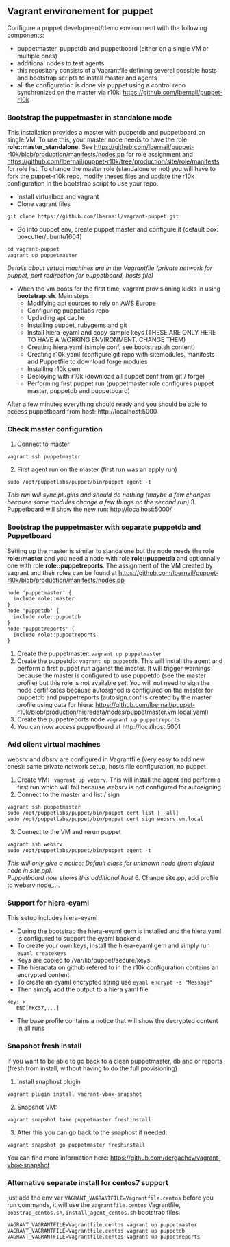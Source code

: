 ## Vagrant environement for puppet

Configure a puppet development/demo environment with the following components:
- puppetmaster, puppetdb and puppetboard (either on a single VM or multiple ones)
- additional nodes to test agents
- this repository consists of a Vagrantfile defining several possible hosts and bootstrap scripts to install master and agents
- all the configuration is done via puppet using a control repo synchronized on the master via r10k: https://github.com/lbernail/puppet-r10k

### Bootstrap the puppetmaster in standalone mode
This installation provides a master with puppetdb and puppetboard on single VM. To use this, your master node needs to have the role **role::master_standalone**. See https://github.com/lbernail/puppet-r10k/blob/production/manifests/nodes.pp for role assignment and https://github.com/lbernail/puppet-r10k/tree/production/site/role/manifests for role list. To change the master role (standalone or not) you will have to fork the puppet-r10k repo, modify theses files and update the r10k configuration in the bootstrap script to use your repo.

* Install virtualbox and vagrant
* Clone vagrant files
```
git clone https://github.com/lbernail/vagrant-puppet.git
```
* Go into puppet env, create puppet master and configure it (default box: boxcutter/ubuntu1604)
```
cd vagrant-puppet
vagrant up puppetmaster
```  
*Details about virtual machines are in the Vagrantfile (private network for puppet, port redirection for puppetboard, hosts file)*
* When the vm boots for the first time, vagrant provisioning kicks in using **bootstrap.sh**.
Main steps:
    - Modifying apt sources to rely on AWS Europe
    - Configuring puppetlabs repo
    - Updading apt cache
    - Installing puppet, rubygems and git
    - Install hiera-eyaml and copy sample keys (THESE ARE ONLY HERE TO HAVE A WORKING ENVIRONMENT. CHANGE THEM)
    - Creating hiera.yaml (simple conf, see bootstrap.sh content)
    - Creating r10k.yaml (configure git repo with sitemodules, manifests and Puppetfile to download forge modules
    - Installing r10k gem
    - Deploying with r10k (download all puppet conf from git / forge)
    - Performing first puppet run (puppetmaster role configures puppet master, puppetdb and puppetboard)

After a few minutes everything should ready and you should be able to access puppetboard from host: http://localhost:5000


### Check master configuration
1. Connect to master
```
vagrant ssh puppetmaster
```
2. First agent run on the master (first run was an apply run)
```
sudo /opt/puppetlabs/puppet/bin/puppet agent -t
```  
*This run will sync plugins and should do nothing (maybe a few changes because some modules change a few things on the second run)*
3. Puppetboard will show the new run: http://localhost:5000/


### Bootstrap the puppetmaster with separate puppetdb and Puppetboard
Setting up the master is similar to standalone but the node needs the role **role::master** and you need a node with role **role::puppetdb** and optionnally one with role **role::puppetreports**. The assignment of the VM created by vagrant and their roles can be found at https://github.com/lbernail/puppet-r10k/blob/production/manifests/nodes.pp
```
node 'puppetmaster' {
  include role::master
}
node 'puppetdb' {
  include role::puppetdb
}
node 'puppetreports' {
  include role::puppetreports
}
```
1. Create the puppetmaster: ```vagrant up puppetmaster```
2. Create the puppetdb: ```vagrant up puppetdb```. This will install the agent and perform a first puppet run against the master. It will trigger warnings because the master is configured to use puppetdb (see the master profile) but this role is not available *yet*. You will not need to sign the node certificates because autosigned is configured on the master for puppetdb and puppetreports (autosign.conf is created by the master profile using data for hiera: https://github.com/lbernail/puppet-r10k/blob/production/hieradata/nodes/puppetmaster.vm.local.yaml)
3. Create the puppetreports node  ```vagrant up puppetreports```
4. You can now access puppetboard at http://localhost:5001


### Add client virtual machines
websrv and dbsrv are configured in Vagrantfile (very easy to add new ones): same private network setup, hosts file configuration, no puppet
1. Create VM: ``` vagrant up websrv```. This will install the agent and perform a first run which will fail because websrv is not configured for autosigning.
2. Connect to the master and list / sign
```
vagrant ssh puppetmaster
sudo /opt/puppetlabs/puppet/bin/puppet cert list [--all]
sudo /opt/puppetlabs/puppet/bin/puppet cert sign websrv.vm.local
```
3. Connect to the VM and rerun puppet
```
vagrant ssh websrv
sudo /opt/puppetlabs/puppet/bin/puppet agent -t
```  
*This will only give a notice: Default class for unknown node (from default node in site.pp).  
Puppetboard now shows this additional host*
6. Change site.pp, add profile to websrv node,....

### Support for hiera-eyaml
This setup includes hiera-eyaml

- During the bootstrap the hiera-eyaml gem is installed and the hiera.yaml is configured to support the eyaml backend
- To create your own keys, install the hiera-eyaml gem and simply run ```eyaml createkeys```
- Keys are copied to /var/lib/puppet/secure/keys
- The hieradata on github refered to in the r10k configuration contains an encrypted content
- To create an eyaml encrypted string use ```eyaml encrypt -s "Message"```
- Then simply add the output to a hiera yaml file
```
key: >
   ENC[PKCS7,...]
```
- The base profile contains a notice that will show the decrypted content in all runs


### Snapshot fresh install
If you want to be able to go back to a clean puppetmaster, db and or reports (fresh from install, without having to do the full provisioning)
1. Install snaphost plugin
```
vagrant plugin install vagrant-vbox-snapshot
```
2. Snapshot VM:
```
vagrant snapshot take puppetmaster freshinstall
```
3. After this you can go back to the snaphost if needed:
```
vagrant snapshot go puppetmaster freshinstall
```
You can find more information here: https://github.com/dergachev/vagrant-vbox-snapshot


### Alternative separate install for centos7 support

just add the env var `VAGRANT_VAGRANTFILE=Vagrantfile.centos` before you run commands, it will use the `Vagrantfile.centos` Vagrantfile, `boostrap_centos.sh`, `install_agent_centos.sh` bootstrap files.

```
VAGRANT_VAGRANTFILE=Vagrantfile.centos vagrant up puppetmaster
VAGRANT_VAGRANTFILE=Vagrantfile.centos vagrant up puppetdb
VAGRANT_VAGRANTFILE=Vagrantfile.centos vagrant up puppetreports
```
